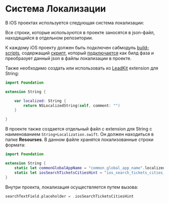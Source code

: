 # Система Локализации
В iOS проектах используется следующая система локализации:

Все строки, которые используются в проекте заносятся в json-файл, находящийся в отдельном репозитории.

К каждому iOS проекту должен быть подключен сабмодуль [build-scripts](https://github.com/TouchInstinct/BuildScripts), содержащий [скрипт](https://github.com/TouchInstinct/BuildScripts/blob/master/xcode/build_phases/localization.sh), который [подключается](BuildScripts/Build_Scripts_Guide.md) как билд фаза и преобразует данный json в файлы локализации в проекте.

Также необходимо создать или использовать из [LeadKit](https://github.com/TouchInstinct/LeadKit) extension для String:

```swift
import Foundation

extension String {

    var localized: String {
        return NSLocalizedString(self, comment: "")
    }

}
```

В проекте также создается отдельный файл с extension для String с наименованием `String+Localization.swift`. Он должен находиться в папке **Resourses**. В данном файле хранятся локализованные строки формата:

```swift
import Foundation

extension String {
	static let commonGlobalAppName = "common_global_app_name".localized()
	static let iosSearchTicketsCitiesHint = "ios_search_tickets_cities_hint".localized()
}
```

Внутри проекта, локализация осуществляется путем вызова:

```swift
searchTextField.placeholder = .iosSearchTicketsCitiesHint
```
